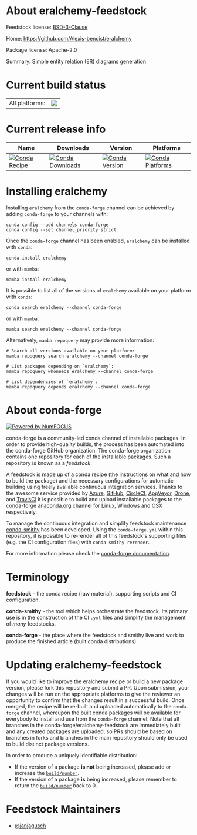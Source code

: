 About eralchemy-feedstock
=========================

Feedstock license: [BSD-3-Clause](https://github.com/conda-forge/eralchemy-feedstock/blob/main/LICENSE.txt)

Home: https://github.com/Alexis-benoist/eralchemy

Package license: Apache-2.0

Summary: Simple entity relation (ER) diagrams generation

Current build status
====================


<table><tr><td>All platforms:</td>
    <td>
      <a href="https://dev.azure.com/conda-forge/feedstock-builds/_build/latest?definitionId=14256&branchName=main">
        <img src="https://dev.azure.com/conda-forge/feedstock-builds/_apis/build/status/eralchemy-feedstock?branchName=main">
      </a>
    </td>
  </tr>
</table>

Current release info
====================

| Name | Downloads | Version | Platforms |
| --- | --- | --- | --- |
| [![Conda Recipe](https://img.shields.io/badge/recipe-eralchemy-green.svg)](https://anaconda.org/conda-forge/eralchemy) | [![Conda Downloads](https://img.shields.io/conda/dn/conda-forge/eralchemy.svg)](https://anaconda.org/conda-forge/eralchemy) | [![Conda Version](https://img.shields.io/conda/vn/conda-forge/eralchemy.svg)](https://anaconda.org/conda-forge/eralchemy) | [![Conda Platforms](https://img.shields.io/conda/pn/conda-forge/eralchemy.svg)](https://anaconda.org/conda-forge/eralchemy) |

Installing eralchemy
====================

Installing `eralchemy` from the `conda-forge` channel can be achieved by adding `conda-forge` to your channels with:

```
conda config --add channels conda-forge
conda config --set channel_priority strict
```

Once the `conda-forge` channel has been enabled, `eralchemy` can be installed with `conda`:

```
conda install eralchemy
```

or with `mamba`:

```
mamba install eralchemy
```

It is possible to list all of the versions of `eralchemy` available on your platform with `conda`:

```
conda search eralchemy --channel conda-forge
```

or with `mamba`:

```
mamba search eralchemy --channel conda-forge
```

Alternatively, `mamba repoquery` may provide more information:

```
# Search all versions available on your platform:
mamba repoquery search eralchemy --channel conda-forge

# List packages depending on `eralchemy`:
mamba repoquery whoneeds eralchemy --channel conda-forge

# List dependencies of `eralchemy`:
mamba repoquery depends eralchemy --channel conda-forge
```


About conda-forge
=================

[![Powered by
NumFOCUS](https://img.shields.io/badge/powered%20by-NumFOCUS-orange.svg?style=flat&colorA=E1523D&colorB=007D8A)](https://numfocus.org)

conda-forge is a community-led conda channel of installable packages.
In order to provide high-quality builds, the process has been automated into the
conda-forge GitHub organization. The conda-forge organization contains one repository
for each of the installable packages. Such a repository is known as a *feedstock*.

A feedstock is made up of a conda recipe (the instructions on what and how to build
the package) and the necessary configurations for automatic building using freely
available continuous integration services. Thanks to the awesome service provided by
[Azure](https://azure.microsoft.com/en-us/services/devops/), [GitHub](https://github.com/),
[CircleCI](https://circleci.com/), [AppVeyor](https://www.appveyor.com/),
[Drone](https://cloud.drone.io/welcome), and [TravisCI](https://travis-ci.com/)
it is possible to build and upload installable packages to the
[conda-forge](https://anaconda.org/conda-forge) [anaconda.org](https://anaconda.org/)
channel for Linux, Windows and OSX respectively.

To manage the continuous integration and simplify feedstock maintenance
[conda-smithy](https://github.com/conda-forge/conda-smithy) has been developed.
Using the ``conda-forge.yml`` within this repository, it is possible to re-render all of
this feedstock's supporting files (e.g. the CI configuration files) with ``conda smithy rerender``.

For more information please check the [conda-forge documentation](https://conda-forge.org/docs/).

Terminology
===========

**feedstock** - the conda recipe (raw material), supporting scripts and CI configuration.

**conda-smithy** - the tool which helps orchestrate the feedstock.
                   Its primary use is in the construction of the CI ``.yml`` files
                   and simplify the management of *many* feedstocks.

**conda-forge** - the place where the feedstock and smithy live and work to
                  produce the finished article (built conda distributions)


Updating eralchemy-feedstock
============================

If you would like to improve the eralchemy recipe or build a new
package version, please fork this repository and submit a PR. Upon submission,
your changes will be run on the appropriate platforms to give the reviewer an
opportunity to confirm that the changes result in a successful build. Once
merged, the recipe will be re-built and uploaded automatically to the
`conda-forge` channel, whereupon the built conda packages will be available for
everybody to install and use from the `conda-forge` channel.
Note that all branches in the conda-forge/eralchemy-feedstock are
immediately built and any created packages are uploaded, so PRs should be based
on branches in forks and branches in the main repository should only be used to
build distinct package versions.

In order to produce a uniquely identifiable distribution:
 * If the version of a package **is not** being increased, please add or increase
   the [``build/number``](https://docs.conda.io/projects/conda-build/en/latest/resources/define-metadata.html#build-number-and-string).
 * If the version of a package **is** being increased, please remember to return
   the [``build/number``](https://docs.conda.io/projects/conda-build/en/latest/resources/define-metadata.html#build-number-and-string)
   back to 0.

Feedstock Maintainers
=====================

* [@janjagusch](https://github.com/janjagusch/)

